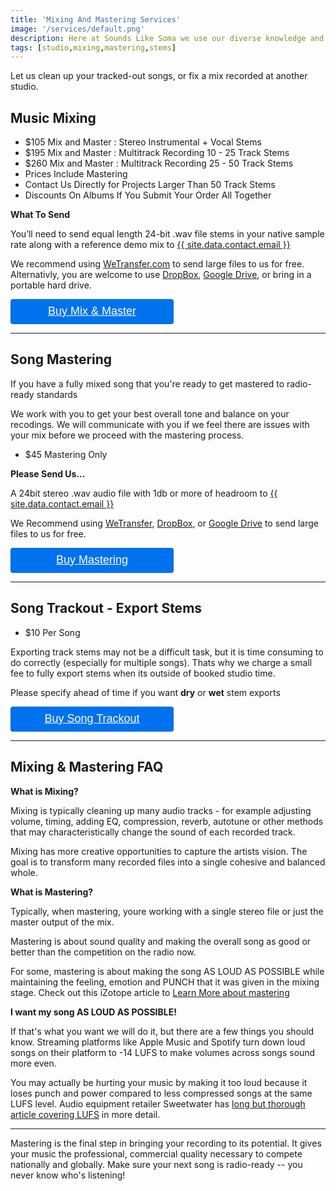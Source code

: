 ```yaml
---
title: 'Mixing And Mastering Services'
image: '/services/default.png'
description: Here at Sounds Like Soma we use our diverse knowledge and experience to transform your recorded tracks into a finished product ready for radio!
tags: [studio,mixing,mastering,stems]
---
```

Let us clean up your tracked-out songs, or fix a mix recorded at another studio.

## Music Mixing

- $105 Mix and Master : Stereo Instrumental + Vocal Stems
- $195 Mix and Master : Multitrack Recording 10 - 25 Track Stems
- $260 Mix and Master : Multitrack Recording 25 - 50 Track Stems
- Prices Include Mastering
- Contact Us Directly for Projects Larger Than 50 Track Stems
- Discounts On Albums If You Submit Your Order All Together

**What To Send**

You’ll need to send equal length 24-bit .wav file stems in your native sample rate along with a reference demo mix to <a href="mailto:{{ site.data.contact.email }}">{{ site.data.contact.email }}</a>

We recommend using <a href="https://wetransfer.com" target="WeTransfer Official Website">WeTransfer.com</a> to send large files to us for free. Alternativly, you are welcome to use <a href="https://www.dropbox.com/" target="DropBox Website">DropBox</a>, <a href="https://www.google.com/drive/" target="Google Drive Website">Google Drive</a>, or bring in a portable hard drive.

<div style="overflow: auto;">
  <a target="_blank" href="https://checkout.square.site/buy/YXBZX5MSKEH53EPQAHZOQNQ7?src=embed" style="
    display: inline-block;
    font-family: Helvetica, Arial, sans-serif;
    font-size: 18px;
    line-height: 38px;
    height: 40px;
    padding-left: 48px;
    padding-right: 48px;
    color: #ffffff;
    min-width: 165px;
    background-color: #0072ee;
    border-radius: 4px;
    text-align: center;
    box-shadow: 0 0 0 1px rgba(0,0,0,.1) inset;
  ">Buy Mix & Master</a>
</div>

 - - -

## Song Mastering

If you have a fully mixed song that you're ready to get mastered to radio-ready standards

We work with you to get your best overall tone and balance on your recodings. We will communicate with you if we feel there are issues with your mix before we proceed with the mastering process.

- $45 Mastering Only

**Please Send Us...**

A 24bit stereo .wav audio file with 1db or more of headroom to <a href="mailto:{{ site.data.contact.email }}">{{ site.data.contact.email }}</a>

We Recommend using <a href="https://wetransfer.com" target="WeTransfer Official Website">WeTransfer</a>, <a href="https://www.dropbox.com/" target="DropBox Website">DropBox</a>, or <a href="https://www.google.com/drive/" target="Google Drive Website">Google Drive</a> to send large files to us for free.

<div style="overflow: auto;">
  <a target="_blank" href="https://checkout.square.site/buy/K6HZWJV3BLN6OBWZXUNGG72Y?src=embed" style="
    display: inline-block;
    font-family: Helvetica, Arial, sans-serif;
    font-size: 18px;
    line-height: 38px;
    height: 40px;
    padding-left: 48px;
    padding-right: 48px;
    color: #ffffff;
    min-width: 165px;
    background-color: #0072ee;
    border-radius: 4px;
    text-align: center;
    box-shadow: 0 0 0 1px rgba(0,0,0,.1) inset;
  ">Buy Mastering</a>
</div>

- - -

## Song Trackout - Export Stems

- $10 Per Song

Exporting track stems may not be a difficult task, but it is time consuming to do correctly (especially for multiple songs). Thats why we charge a small fee to fully export stems when its outside of booked studio time. 

Please specify ahead of time if you want **dry** or **wet** stem exports

<div style="overflow: auto;">
  <a target="_blank" href="https://checkout.square.site/buy/PI5PLBDE3S3IAHWWZS6F5RE5?src=embed" style="
    display: inline-block;
    font-family: Helvetica, Arial, sans-serif;
    font-size: 18px;
    line-height: 38px;
    height: 40px;
    padding-left: 48px;
    padding-right: 48px;
    color: #ffffff;
    min-width: 165px;
    background-color: #0072ee;
    border-radius: 4px;
    text-align: center;
    box-shadow: 0 0 0 1px rgba(0,0,0,.1) inset;
  ">Buy Song Trackout</a>
</div>

- - -

## Mixing & Mastering FAQ

**What is Mixing?**

Mixing is typically cleaning up many audio tracks - for example adjusting volume, timing, adding EQ, compression, reverb, autotune or other methods that may characteristically change the sound of each recorded track.

Mixing has more creative opportunities to capture the artists vision. The goal is to transform many recorded files into a single cohesive and balanced whole.

**What is Mastering?**

Typically, when mastering, youre working with a single stereo file or just the master output of the mix.

Mastering is about sound quality and making the overall song as good or better than the competition on the radio now.

For some, mastering is about making the song AS LOUD AS POSSIBLE while maintaining the feeling, emotion and PUNCH that it was given in the mixing stage. Check out this iZotope article to <a href="https://www.izotope.com/en/learn/what-is-mastering.html" target="what is mastering">Learn More about mastering</a>

**I want my song AS LOUD AS POSSIBLE!**

If that's what you want we will do it, but there are a few things you should know. Streaming platforms like Apple Music and Spotify turn down loud songs on their platform to -14 LUFS to make volumes across songs sound more even. 

You may actually be hurting your music by making it too loud because it loses punch and power compared to less compressed songs at the same LUFS level. Audio equipment retailer Sweetwater has <a href="https://www.sweetwater.com/insync/what-is-lufs-and-why-should-i-care/" target="What is lufs and why should I care">long but thorough article covering LUFS</a> in more detail.

- - -

Mastering is the final step in bringing your recording to its potential. It gives your music the professional, commercial quality necessary to compete nationally and globally. Make sure your next song is radio-ready --  you never know who's listening!

